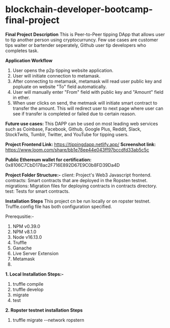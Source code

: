 # blockchain-developer-bootcamp-final-project
<B>Final Project Description</b>
This is Peer-to-Peer tipping DApp that allows user to tip another person using cryptocurruncy. 
Few use cases are customer tips waiter or bartender seperately, Github user tip developers who completes task.

<b>Application Workflow</b>
1. User opens the p2p tipping website application.
2. User will initiate connection to metamask.
3. After connecting to metamask, metamask will read user public key and popluate on website "To" field automatically.
4. User will manually enter "From" field with public key and "Amount" field in ether.
5. When user clicks on send, the metmask will initiate smart contract to transfer the amount. This will redirect user to next page where user can see if transfer is completed or failed due to certain reason.

<b>Future use cases: </b>
This DAPP can be used on most leading web services such as Coinbase, Facebook, Github, Google Plus, Reddit, Slack, StockTwits, Tumblr, Twitter, and YouTube for tipping users. 

<b>Project Frontend Link: </b> https://tippingdapp.netlify.app/
<b> Screenshot link: </b> https://www.loom.com/share/bb1e78ee44e043ff97bccdfd33ab5c5c

<b>Public Ethereum wallet for certification: </b> 0x8106C7CbD178ac2F716E892D67E9C0b8FD39Da4D

<b>Project Folder Structure:-</b>
client: Project's Web3 Javascript frontend.
contracts: Smart contracts that are deployed in the Ropsten testnet.
migrations: Migration files for deploying contracts in contracts directory.
test: Tests for smart contracts.

<b>Installation Steps</b>
This project cn be run locally or on ropster testnet. Truffle.config file has both configuration specified.

Prerequsitie:-
1. NPM v0.39.0
2. NPM v8.1.0
3. Node v16.13.0
5. Truffle
6. Ganache
8. Live Server Extension
9. Metamask
10. 

<b> 1. Local Installation Steps:- </b>
1. truffle compile
2. truffle develop
3. migrate
4. test


<b> 2. Ropster testnet installation Steps</b>
1. truffle migrate --network ropstern
